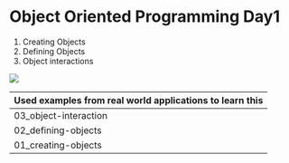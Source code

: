 # Object Oriented Programming Day1

1. Creating Objects
2. Defining Objects
3. Object interactions

![](https://i.ytimg.com/vi/yrIbbKuSqK8/maxresdefault.jpg)

| Used examples from real world applications to learn this |
| ----------------------- |
| 03_object-interaction | Spotify |
| 02_defining-objects | Amazon |
| 01_creating-objects | Twitter |